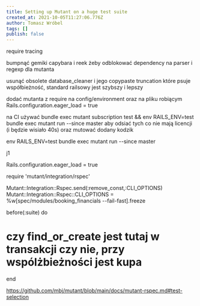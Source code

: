 ```yaml
---
title: Setting up Mutant on a huge test suite
created_at: 2021-10-05T11:27:06.776Z
author: Tomasz Wróbel
tags: []
publish: false
---
```




require tracing


bumpnąć gemiki capybara i reek żeby odblokować dependency na parser i regexp dla mutanta

usunąć obsolete database_cleaner i jego copypaste truncation które psuje współbieżność, standard railsowy jest szybszy i lepszy

dodać mutanta z require na config/environment oraz na pliku robiącym Rails.configuration.eager_load = true

na CI używać bundle exec mutant subscription test && env RAILS_ENV=test bundle exec mutant run --since master aby odsiać tych co nie mają licencji (i będzie wisiało 40s) oraz mutować dodany kodzik

env RAILS_ENV=test bundle exec mutant run --since master

j1

Rails.configuration.eager_load = true

require 'mutant/integration/rspec'

Mutant::Integration::Rspec.send(:remove_const,:CLI_OPTIONS)
Mutant::Integration::Rspec::CLI_OPTIONS = %w[spec/modules/booking_financials --fail-fast].freeze

before(:suite) do
  # czy find_or_create jest tutaj w transakcji czy nie, przy wspólżbieżności jest kupa
end



https://github.com/mbj/mutant/blob/main/docs/mutant-rspec.md#test-selection
